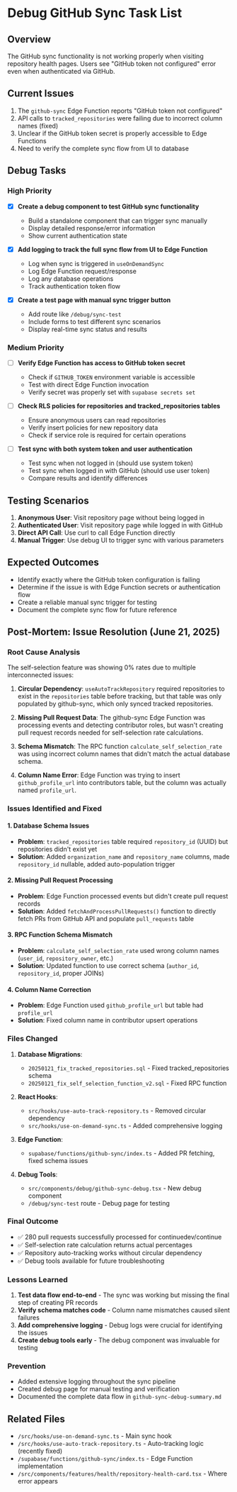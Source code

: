 # Debug GitHub Sync Task List

## Overview
The GitHub sync functionality is not working properly when visiting repository health pages. Users see "GitHub token not configured" error even when authenticated via GitHub.

## Current Issues
1. The `github-sync` Edge Function reports "GitHub token not configured"
2. API calls to `tracked_repositories` were failing due to incorrect column names (fixed)
3. Unclear if the GitHub token secret is properly accessible to Edge Functions
4. Need to verify the complete sync flow from UI to database

## Debug Tasks

### High Priority

- [x] **Create a debug component to test GitHub sync functionality**
  - Build a standalone component that can trigger sync manually
  - Display detailed response/error information
  - Show current authentication state

- [x] **Add logging to track the full sync flow from UI to Edge Function**
  - Log when sync is triggered in `useOnDemandSync`
  - Log Edge Function request/response
  - Log any database operations
  - Track authentication token flow

- [x] **Create a test page with manual sync trigger button**
  - Add route like `/debug/sync-test`
  - Include forms to test different sync scenarios
  - Display real-time sync status and results

### Medium Priority

- [ ] **Verify Edge Function has access to GitHub token secret**
  - Check if `GITHUB_TOKEN` environment variable is accessible
  - Test with direct Edge Function invocation
  - Verify secret was properly set with `supabase secrets set`

- [ ] **Check RLS policies for repositories and tracked_repositories tables**
  - Ensure anonymous users can read repositories
  - Verify insert policies for new repository data
  - Check if service role is required for certain operations

- [ ] **Test sync with both system token and user authentication**
  - Test sync when not logged in (should use system token)
  - Test sync when logged in with GitHub (should use user token)
  - Compare results and identify differences

## Testing Scenarios

1. **Anonymous User**: Visit repository page without being logged in
2. **Authenticated User**: Visit repository page while logged in with GitHub
3. **Direct API Call**: Use curl to call Edge Function directly
4. **Manual Trigger**: Use debug UI to trigger sync with various parameters

## Expected Outcomes

- Identify exactly where the GitHub token configuration is failing
- Determine if the issue is with Edge Function secrets or authentication flow
- Create a reliable manual sync trigger for testing
- Document the complete sync flow for future reference

## Post-Mortem: Issue Resolution (June 21, 2025)

### Root Cause Analysis
The self-selection feature was showing 0% rates due to multiple interconnected issues:

1. **Circular Dependency**: `useAutoTrackRepository` required repositories to exist in the `repositories` table before tracking, but that table was only populated by github-sync, which only synced tracked repositories.

2. **Missing Pull Request Data**: The github-sync Edge Function was processing events and detecting contributor roles, but wasn't creating pull request records needed for self-selection rate calculations.

3. **Schema Mismatch**: The RPC function `calculate_self_selection_rate` was using incorrect column names that didn't match the actual database schema.

4. **Column Name Error**: Edge Function was trying to insert `github_profile_url` into contributors table, but the column was actually named `profile_url`.

### Issues Identified and Fixed

#### 1. Database Schema Issues
- **Problem**: `tracked_repositories` table required `repository_id` (UUID) but repositories didn't exist yet
- **Solution**: Added `organization_name` and `repository_name` columns, made `repository_id` nullable, added auto-population trigger

#### 2. Missing Pull Request Processing
- **Problem**: Edge Function processed events but didn't create pull request records
- **Solution**: Added `fetchAndProcessPullRequests()` function to directly fetch PRs from GitHub API and populate `pull_requests` table

#### 3. RPC Function Schema Mismatch  
- **Problem**: `calculate_self_selection_rate` used wrong column names (`user_id`, `repository_owner`, etc.)
- **Solution**: Updated function to use correct schema (`author_id`, `repository_id`, proper JOINs)

#### 4. Column Name Correction
- **Problem**: Edge Function used `github_profile_url` but table had `profile_url`
- **Solution**: Fixed column name in contributor upsert operations

### Files Changed

1. **Database Migrations**:
   - `20250121_fix_tracked_repositories.sql` - Fixed tracked_repositories schema
   - `20250121_fix_self_selection_function_v2.sql` - Fixed RPC function

2. **React Hooks**:
   - `src/hooks/use-auto-track-repository.ts` - Removed circular dependency
   - `src/hooks/use-on-demand-sync.ts` - Added comprehensive logging

3. **Edge Function**:
   - `supabase/functions/github-sync/index.ts` - Added PR fetching, fixed schema issues

4. **Debug Tools**:
   - `src/components/debug/github-sync-debug.tsx` - New debug component
   - `/debug/sync-test` route - Debug page for testing

### Final Outcome
- ✅ 280 pull requests successfully processed for continuedev/continue
- ✅ Self-selection rate calculation returns actual percentages  
- ✅ Repository auto-tracking works without circular dependency
- ✅ Debug tools available for future troubleshooting

### Lessons Learned
1. **Test data flow end-to-end** - The sync was working but missing the final step of creating PR records
2. **Verify schema matches code** - Column name mismatches caused silent failures
3. **Add comprehensive logging** - Debug logs were crucial for identifying the issues
4. **Create debug tools early** - The debug component was invaluable for testing

### Prevention
- Added extensive logging throughout the sync pipeline
- Created debug page for manual testing and verification
- Documented the complete data flow in `github-sync-debug-summary.md`

## Related Files

- `/src/hooks/use-on-demand-sync.ts` - Main sync hook
- `/src/hooks/use-auto-track-repository.ts` - Auto-tracking logic (recently fixed)
- `/supabase/functions/github-sync/index.ts` - Edge Function implementation
- `/src/components/features/health/repository-health-card.tsx` - Where error appears